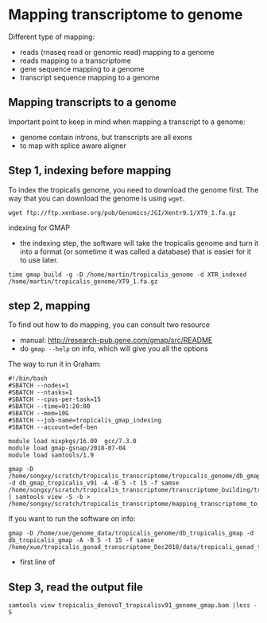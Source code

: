 # Mapping transcriptome to genome
Different type of mapping:
- reads (rnaseq read or genomic read) mapping to a genome
- reads mapping to a transcriptome
- gene sequence mapping to a genome
- transcript sequence mapping to a genome

## Mapping transcripts to a genome
Important point to keep in mind when mapping a transcript to a genome:
- genome contain introns, but transcripts are all exons
- to map with splice aware aligner

## Step 1, indexing before mapping
To index the tropicalis genome, you need to download the genome first. The way that you can download the genome is using `wget`.
```
wget ftp://ftp.xenbase.org/pub/Genomics/JGI/Xentr9.1/XT9_1.fa.gz
```

indexing for GMAP
- the indexing step, the software will take the tropicalis genome and turn it into a format (or sometime it was called a database) that is easier for it to use later. 
```
time gmap_build -g -D /home/martin/tropicalis_genome -d XTR_indexed /home/martin/tropicalis_genome/XT9_1.fa.gz
```

## step 2, mapping
To find out how to do mapping, you can consult two resource
- manual: http://research-pub.gene.com/gmap/src/README
- do `gmap --help` on info, which will give you all the options

The way to run it in Graham:
```
#!/bin/bash
#SBATCH --nodes=1
#SBATCH --ntasks=1
#SBATCH --cpus-per-task=15
#SBATCH --time=01:20:00
#SBATCH --mem=10G
#SBATCH --job-name=tropicalis_gmap_indexing
#SBATCH --account=def-ben

module load nixpkgs/16.09  gcc/7.3.0
module load gmap-gsnap/2018-07-04
module load samtools/1.9

gmap -D /home/songxy/scratch/tropicalis_transcriptome/tropicalis_genome/db_gmap_tropicalis_v91 -d db_gmap_tropicalis_v91 -A -B 5 -t 15 -f samse /home/songxy/scratch/tropicalis_transcriptome/transcriptome_building/tropicalis_transcriptome_trinityOut.Trinity.SuperTrans.fasta | samtools view -S -b > /home/songxy/scratch/tropicalis_transcriptome/mapping_transcriptome_to_genome/tropicalis_denovoT_tropicalisv91_genome_gmap.bam
```
If you want to run the software on info:
```
gmap -D /home/xue/genome_data/tropicalis_genome/db_tropicalis_gmap -d db_tropicalis_gmap -A -B 5 -t 15 -f samse /home/xue/tropicalis_gonad_transcriptome_Dec2018/data/tropicali_gonad_transcriptome_trinityOut/tropicalis_transcriptome_build_dec2018/tropicalis_transcriptome_trinityOut.Trinity.fasta 
```
- first line of 


## Step 3, read the output file
```
samtools view tropicalis_denovoT_tropicalisv91_genome_gmap.bam |less -S
```




